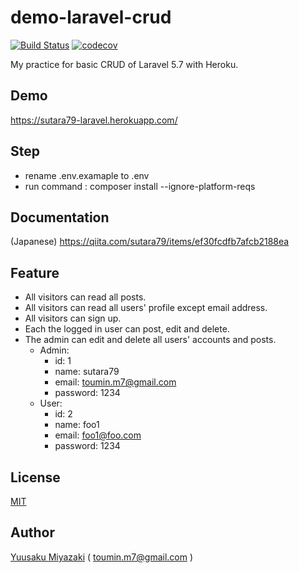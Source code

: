 # demo-laravel-crud

[![Build Status](https://travis-ci.org/sutara79/demo-laravel-crud.svg?branch=5.7)](https://travis-ci.org/sutara79/demo-laravel-crud)
[![codecov](https://codecov.io/gh/sutara79/demo-laravel-crud/branch/5.7/graph/badge.svg)](https://codecov.io/gh/sutara79/demo-laravel-crud)


My practice for basic CRUD of Laravel 5.7 with Heroku.


## Demo
https://sutara79-laravel.herokuapp.com/

## Step
- rename .env.examaple to .env
- run command : composer install --ignore-platform-reqs


## Documentation
(Japanese)
https://qiita.com/sutara79/items/ef30fcdfb7afcb2188ea


## Feature
- All visitors can read all posts.
- All visitors can read all users' profile except email address.
- All visitors can sign up.
- Each the logged in user can post, edit and delete.
- The admin can edit and delete all users' accounts and posts.
    - Admin:
        - id: 1
        - name: sutara79
        - email: toumin.m7@gmail.com
        - password: 1234
    - User:
        - id: 2
        - name: foo1
        - email: foo1@foo.com
        - password: 1234


## License
[MIT](http://www.opensource.org/licenses/mit-license.php)


## Author
[Yuusaku Miyazaki](https://qiita.com/sutara79/items/ef30fcdfb7afcb2188ea)
( <toumin.m7@gmail.com> )
